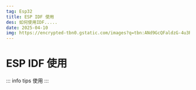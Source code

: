 ```yaml
---
tag: Esp32
title: ESP IDF 使用
des: 如何使用IDF.....
date: 2025-04-10
img: https://encrypted-tbn0.gstatic.com/images?q=tbn:ANd9GcQFaldzG-4u3RK_JZyZ0XAy4RbviQwcOvD7Vn7MX1SuziECZZQTJl1-RQeerG2Jlv3WOTs&usqp=CAU
---
```


# ESP IDF 使用


::: info tips
使用
:::